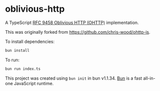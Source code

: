 # oblivious-http

A TypeScript [RFC 9458 Oblivious HTTP (OHTTP)](https://www.rfc-editor.org/rfc/rfc9458.html) implementation.

This was originally forked from https://github.com/chris-wood/ohttp-js.

To install dependencies:

```bash
bun install
```

To run:

```bash
bun run index.ts
```

This project was created using `bun init` in bun v1.1.34. [Bun](https://bun.sh) is a fast all-in-one JavaScript runtime.
